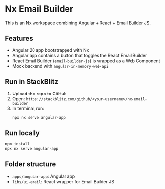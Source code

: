 # Nx Email Builder

This is an Nx workspace combining Angular + React + Email Builder JS.

## Features
- Angular 20 app bootstrapped with Nx
- Angular app contains a button that toggles the React Email Builder
- React Email Builder (`email-builder-js`) is wrapped as a Web Component
- Mock backend with `angular-in-memory-web-api`

## Run in StackBlitz
1. Upload this repo to GitHub
2. Open: `https://stackblitz.com/github/<your-username>/nx-email-builder`
3. In terminal, run:
   ```bash
   npx nx serve angular-app
   ```

## Run locally
```bash
npm install
npx nx serve angular-app
```

## Folder structure
- `apps/angular-app`: Angular app
- `libs/ui-email`: React wrapper for Email Builder JS
